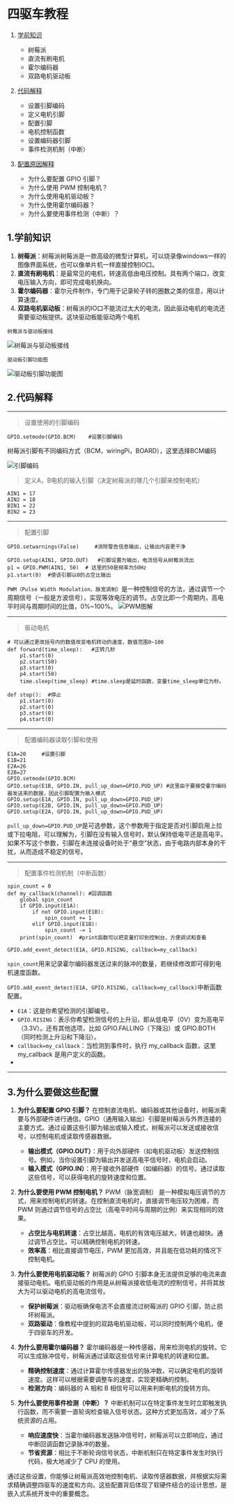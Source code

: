 # 四驱车教程

1. [学前知识](#1.学前知识)
   - 树莓派
   - 直流有刷电机
   - 霍尔编码器
   - 双路电机驱动板

2. [代码解释](#2.代码解释)
   - 设置引脚编码
   - 定义电机引脚
   - 配置引脚
   - 电机控制函数
   - 设置编码器引脚
   - 事件检测机制（中断）

3. [配置原因解释](#3.为什么要做这些配置的原因)
   - 为什么要配置 GPIO 引脚？
   - 为什么使用 PWM 控制电机？
   - 为什么使用电机驱动板？
   - 为什么使用霍尔编码器？
   - 为什么要使用事件检测（中断）？


## 1.学前知识
1. **树莓派**：树莓派树莓派是一款高级的微型计算机，可以烧录像windows一样的图像界面系统，也可以像单片机一样直接控制IO口。
2. **直流有刷电机**：是最常见的电机，转速高低由电压控制。具有两个端口，改变电压输入方向，即可完成电机换向。
3. **霍尔编码器**：霍尔元件制作，专门用于记录轮子转的圈数之类的信息，用以计算速度。
4. **双路电机驱动板**：树莓派的IO口不能流过太大的电流，因此驱动电机的电流还需要驱动板提供。这块驱动板能驱动两个电机

<sub>树莓派与驱动板接线</sub>

![树莓派与驱动板接线](树莓派与驱动板接线图.png)


<sub>驱动板引脚功能图</sub>

![驱动板引脚功能图](驱动板引脚功能图.png)


## 2.代码解释

---
>设置使用的引脚编码
```
GPIO.setmode(GPIO.BCM)    #设置引脚编码
```
树莓派引脚有不同编码方式（BCM，wiringPi，BOARD），这里选择BCM编码

![引脚编码](https://github.com/user-attachments/assets/ab783865-609b-42b0-87c3-e98111dbfa81)

>定义A，B电机的输入引脚（决定树莓派的哪几个引脚来控制电机）
```
AIN1 = 17
AIN2 = 18
BIN1 = 22
BIN2 = 23
```

---
>配置引脚
```
GPIO.setwarnings(False)     #消除警告信息输出，让输出内容更干净

GPIO.setup(AIN1, GPIO.OUT)   #引脚设置为输出，电流信号从树莓派流出
p1 = GPIO.PWM(AIN1, 50)  # 这里的50是频率为50Hz
p1.start(0)  #使该引脚以0的占空比输出
```
`PWM（Pulse Width Modulation，脉宽调制）`是一种控制信号的方法，通过调节一个周期信号（一般是方波信号），实现等效电压的调节。占空比即一个周期内，高电平时间与周期时间的比值，0%~100%。
![PWM图解](https://github.com/user-attachments/assets/99a8c37e-6190-474c-93eb-91c5bd181318)

---
>驱动电机
```
# 可以通过更改括号内的数值改变电机转动的速度，数值范围0~100
def forward(time_sleep):   #正转几秒
    p1.start(0)
    p2.start(50)
    p3.start(0)
    p4.start(50)
    time.sleep(time_sleep) #time.sleep是延时函数，变量time_sleep单位为秒。
    
def stop():  #停止
    p1.start(0)
    p2.start(0)
    p3.start(0)
    p4.start(0)
```

---
>配置编码器读取引脚和使用
```
E1A=20     #设置引脚
E1B=21
E2A=26
E2B=27
GPIO.setmode(GPIO.BCM)
GPIO.setup(E1B, GPIO.IN, pull_up_down=GPIO.PUD_UP) #这里由于要接受霍尔编码器发送来的数据，因此引脚配置为输入模式
GPIO.setup(E1A, GPIO.IN, pull_up_down=GPIO.PUD_UP)
GPIO.setup(E2B, GPIO.IN, pull_up_down=GPIO.PUD_UP)
GPIO.setup(E2A, GPIO.IN, pull_up_down=GPIO.PUD_UP)
```
`pull_up_down=GPIO.PUD_UP`是可选参数，这个参数用于指定是否对引脚启用上拉或下拉电阻，可以理解为，引脚在没有输入信号时，默认保持低电平还是高电平。如果不写这个参数，引脚在未连接设备时处于“悬空”状态，由于电路内部本身的干扰，从而造成不稳定的信号。

---
>配置事件检测机制（中断函数）
```
spin_count = 0
def my_callback(channel): #回调函数
    global spin_count
    if GPIO.input(E1A):
        if not GPIO.input(E1B):
            spin_count += 1
        elif GPIO.input(E1B):
            spin_count -= 1
    print(spin_count)  #print函数可以把变量打印到控制台，方便调试和查看

GPIO.add_event_detect(E1A, GPIO.RISING, callback=my_callback)
```
`spin_count`用来记录霍尔编码器发送过来的脉冲的数量，若继续修改即可得到电机速度函数。

`GPIO.add_event_detect(E1A, GPIO.RISING, callback=my_callback)`中断函数配置。
- `E1A`：这是你希望检测的引脚编号。
- `GPIO.RISING`：表示你希望检测信号的上升沿，即从低电平（0V）变为高电平（3.3V）。还有其他选项，比如 GPIO.FALLING（下降沿）或 GPIO.BOTH（同时检测上升沿和下降沿）。
- `callback=my_callback`：当检测到事件时，执行 my_callback 函数，这里 my_callback 是用户定义的函数。
- 
---
## 3.为什么要做这些配置

1. **为什么要配置 GPIO 引脚？**
   在控制直流电机、编码器或其他设备时，树莓派需要与外部硬件进行通信。GPIO（通用输入输出）引脚是树莓派与外界连接的主要方式。通过设置这些引脚为输出或输入模式，树莓派可以发送或接收信号，以控制电机或读取传感器数据。

   - **输出模式（GPIO.OUT）**：用于向外部硬件（如电机驱动板）发送控制信号。例如，当你设置引脚为输出并发送高电平信号时，电机会启动。
   - **输入模式（GPIO.IN）**：用于接收外部硬件（如编码器）的信号。通过读取这些信号，可以获得电机的旋转速度和位置。

2. **为什么要使用 PWM 控制电机？**
   PWM（脉宽调制） 是一种模拟电压调节的方式，用来控制电机的转速。在控制直流电机时，直接调节电压较为困难，而 PWM 则通过调节信号的占空比（高电平时间与周期的比例）来实现相同的效果。

   - **占空比与电机转速**：占空比越高，电机的有效电压越大，转速也越快。通过调节占空比，可以精确控制电机的转速。
   - **效率高**：相比直接调节电压，PWM 更加高效，并且能在低功耗的情况下控制电机。

3. **为什么要使用电机驱动板？**
   树莓派的 GPIO 引脚本身无法提供足够的电流来直接驱动电机。电机驱动板的作用是从树莓派接收低电流的控制信号，并将其放大为可以驱动电机的高电流信号。

   - **保护树莓派**：驱动板确保电流不会直接流过树莓派的 GPIO 引脚，防止损坏树莓派。
   - **双路驱动**：像教程中提到的双路电机驱动板，可以同时控制两个电机，便于四驱车的开发。

4. **为什么要用霍尔编码器？**
   霍尔编码器是一种传感器，用来检测电机的旋转。它可以生成脉冲信号，树莓派通过读取这些信号来计算电机的转速和位置。

   - **精确控制速度**：通过计算霍尔传感器发出的脉冲数，可以确定电机的旋转速度。这样可以根据需要调整车的速度，实现更精确的控制。
   - **检测方向**：编码器的 A 相和 B 相信号可以用来判断电机的旋转方向。

5. **为什么要使用事件检测（中断）？**
   中断机制可以在特定事件发生时立即触发执行函数，而不需要一直轮询检查输入信号状态。这种方式更加高效，减少了系统资源的占用。

   - **响应速度快**：当霍尔编码器发送脉冲信号时，树莓派可以立即响应，通过中断回调函数记录脉冲的数量。
   - **节省资源**：相比于不断轮询信号状态，中断机制只在特定事件发生时执行代码，极大地减少了 CPU 的使用。

通过这些设置，你能够让树莓派高效地控制电机、读取传感器数据，并根据实际需求精确调整四驱车的速度和方向。这些配置背后体现了软硬件结合的设计思想，是嵌入式系统开发中的重要概念。

